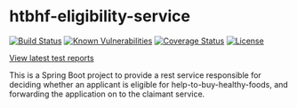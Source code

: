 # htbhf-eligibility-service

[![Build Status](https://img.shields.io/travis/com/DepartmentOfHealth-htbhf/htbhf-eligibility-service/master.svg)](https://travis-ci.com/DepartmentOfHealth-htbhf/htbhf-eligibility-service)
[![Known Vulnerabilities](https://snyk.io/test/github/DepartmentOfHealth-htbhf/htbhf-eligibility-service/badge.svg?targetFile=build.gradle)](https://snyk.io/test/github/DepartmentOfHealth-htbhf/htbhf-eligibility-service?targetFile=build.gradle)
[![Coverage Status](https://img.shields.io/coveralls/github/DepartmentOfHealth-htbhf/htbhf-eligibility-service/master.svg)](https://coveralls.io/github/DepartmentOfHealth-htbhf/htbhf-eligibility-service?branch=master)
[![License](https://img.shields.io/badge/license-MIT-blue.svg)](https://opensource.org/licenses/MIT)

[View latest test reports](https://departmentofhealth-htbhf.github.io/htbhf-eligibility-service/)

This is a Spring Boot project to provide a rest service responsible for deciding whether an applicant is eligible for help-to-buy-healthy-foods,
and forwarding the application on to the claimant service.


